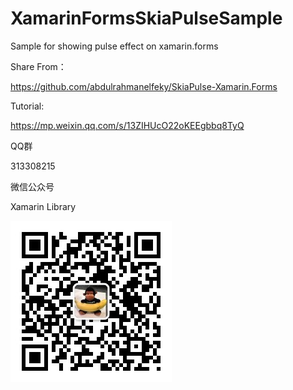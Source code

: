 # XamarinFormsSkiaPulseSample

Sample for showing pulse effect on xamarin.forms

Share From：

https://github.com/abdulrahmanelfeky/SkiaPulse-Xamarin.Forms

Tutorial:

https://mp.weixin.qq.com/s/13ZIHUcO22oKEEgbbq8TyQ

QQ群

313308215

微信公众号

Xamarin Library

<img src="https://github.com/jingliancui/XamarinFormsSkiaPulseSample/blob/master/Images/wechatqrcode.jpg?raw=true"/>
